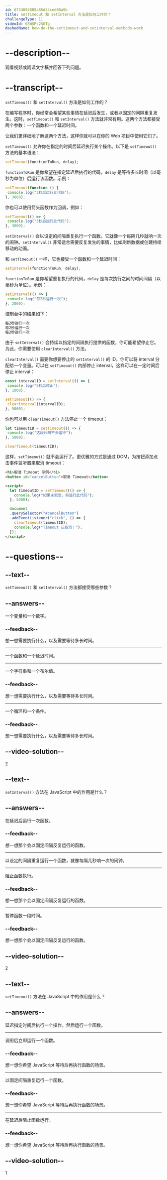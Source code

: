 ```yaml
---
id: 6733694805a85d34ced08a9b
title: setTimeout 和 setInterval 方法是如何工作的？
challengeType: 11
videoId: GSWSPc2SGTg
dashedName: how-do-the-settimeout-and-setinterval-methods-work
---
```


# --description--

观看视频或阅读文字稿并回答下列问题。

# --transcript--

`setTimeout()` 和 `setInterval()` 方法是如何工作的？

在编写程序时，你经常会希望某些事情在延迟后发生，或者以固定的间隔重复发生。这时，`setTimeout()` 和 `setInterval()` 方法就非常有用。这两个方法都接受两个参数：一个函数和一个延迟时间。

让我们更详细地了解这两个方法，这样你就可以在你的 Web 项目中使用它们了。

`setTimeout()` 允许你在指定的时间后延迟执行某个操作。以下是 `setTimeout()` 方法的基本语法：

```js
setTimeout(functionToRun, delay);
```

`functionToRun` 是你希望在指定延迟后执行的代码，`delay` 是等待多长时间（以毫秒为单位）后运行该函数。示例：

```js
setTimeout(function () {
 console.log("3秒后运行此代码");
}, 3000);
```

你也可以使用箭头函数作为回调，例如：

```js
setTimeout(() => {
 console.log("3秒后运行此代码"); 
}, 3000);
```

`setInterval()` 会以设定的间隔重复执行一个函数。它就像一个每隔几秒就响一次的闹钟。`setInterval()` 非常适合需要反复发生的事情，比如刷新数据或创建持续移动的动画。

和 `setTimeout()` 一样，它也接受一个函数和一个延迟时间：

```js
setInterval(functionToRun, delay);
```

`functionToRun` 是你希望重复执行的代码，`delay` 是每次执行之间的时间间隔（以毫秒为单位）。示例：

```js
setInterval(() => {
 console.log("每2秒运行一次");
}, 2000);
```

控制台中的结果如下：

```md
每2秒运行一次
每2秒运行一次
每2秒运行一次
```

由于 `setInterval()` 会持续以指定的间隔执行提供的函数，你可能希望停止它。为此，你需要使用 `clearInterval()` 方法。

`clearInterval()` 需要你想要停止的 `setInterval()` 的 ID。你可以将 interval 分配给一个变量。可以在 `setTimeout()` 内部停止 interval，这样可以在一定时间后停止 interval：

```js
const intervalID = setInterval(() => {
 console.log("5秒后停止");
}, 1000);

setTimeout(() => {
 clearInterval(intervalID);
}, 5000);
```

你也可以用 `clearTimeout()` 方法停止一个 timeout：

```js
let timeoutID = setTimeout(() => {
 console.log("这段代码不会运行");
}, 5000);

clearTimeout(timeoutID);
```

这样，`setTimeout()` 就不会运行了。更优雅的方式是通过 DOM，为按钮添加点击事件监听器来取消 timeout：

```html
<h1>取消 Timeout 示例</h1>
<button id="cancelButton">取消 Timeout</button>

<script>
  let timeoutID = setTimeout(() => {
    console.log("如果未取消，将运行此代码");
  }, 5000);

  document
  .querySelector("#cancelButton")
  .addEventListener("click", () => {
    clearTimeout(timeoutID);
    console.log("Timeout 已取消！");
  });
</script>
```

# --questions--

## --text--

`setTimeout()` 和 `setInterval()` 方法都接受哪些参数？

## --answers--

一个变量和一个数字。

### --feedback--

想一想需要执行什么，以及需要等待多长时间。

---

一个函数和一个延迟时间。

---

一个字符串和一个布尔值。

### --feedback--

想一想需要执行什么，以及需要等待多长时间。

---

一个循环和一个条件。

### --feedback--

想一想需要执行什么，以及需要等待多长时间。

## --video-solution--

2

## --text--

`setInterval()` 方法在 JavaScript 中的作用是什么？

## --answers--

在延迟后运行一次函数。

### --feedback--

想一想那个会以固定间隔反复运行的函数。

---

以设定的间隔重复运行一个函数，就像每隔几秒响一次的闹钟。

---

阻止函数执行。

### --feedback--

想一想那个会以固定间隔反复运行的函数。

---

暂停函数一段时间。

### --feedback--

想一想那个会以固定间隔反复运行的函数。

## --video-solution--

2

## --text--

`setTimeout()` 方法在 JavaScript 中的作用是什么？

## --answers--

延迟指定时间后执行一个操作，然后运行一个函数。

---

调用后立即运行一个函数。

### --feedback--

想一想你希望 JavaScript 等待后再执行函数的场景。

---

以固定间隔重复运行一个函数。

### --feedback--

想一想你希望 JavaScript 等待后再执行函数的场景。

---

在延迟后阻止函数运行。

### --feedback--

想一想你希望 JavaScript 等待后再执行函数的场景。

## --video-solution--

1

